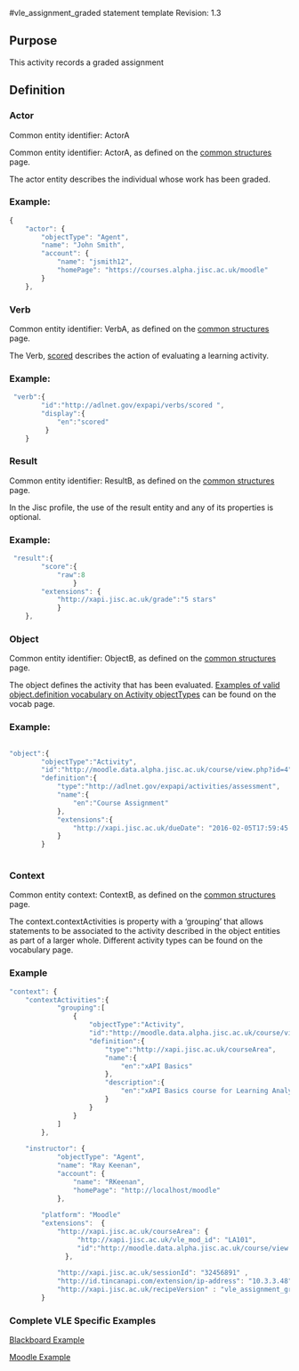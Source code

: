 #vle_assignment_graded statement template
Revision: 1.3

## Purpose
This activity records a graded assignment
## Definition
### Actor
Common entity identifier:  ActorA

Common entity identifier:  ActorA, as defined on the [common structures](/common_structures.md#actora) page.

The actor entity describes the individual whose work has been graded.

### Example:
``` Javascript
{
    "actor": {
        "objectType": "Agent",
        "name": "John Smith",
        "account": {
            "name": "jsmith12",
            "homePage": "https://courses.alpha.jisc.ac.uk/moodle"
        }
    },
```

### Verb
Common entity identifier: VerbA, as defined on the [common structures](/common_structures.md#verba) page.

The Verb, [scored](/vocabulary.md#verbs) describes the action of evaluating a learning activity.

### Example:

``` javascript
 "verb":{
        "id":"http://adlnet.gov/expapi/verbs/scored ",
        "display":{
            "en":"scored"
         }
    }
``` 

### Result
Common entity identifier: ResultB, as defined on the [common structures](/common_structures.md#resultb) page.

In the Jisc profile, the use of the result entity and any of its properties is optional. 


### Example:
``` javascript
 "result":{
        "score":{
            "raw":8
                }
        "extensions": {
        	"http://xapi.jisc.ac.uk/grade":"5 stars"
        	}
    },
```

### Object
Common entity identifier: ObjectB, as defined on the [common structures](/common_structures.md#objectb) page.

The object defines the activity that has been evaluated. [Examples of valid object.definition vocabulary on Activity objectTypes](/common_statements.md#object) can be found on the vocab page.


### Example:
``` javascript

"object":{
		"objectType":"Activity",
		"id":"http://moodle.data.alpha.jisc.ac.uk/course/view.php?id=4",
		"definition":{
			"type":"http://adlnet.gov/expapi/activities/assessment",
			"name":{
				"en":"Course Assignment"
			},
			"extensions":{
				"http://xapi.jisc.ac.uk/dueDate": "2016-02-05T17:59:45.000Z"
			}
		}
		
```



### Context
Common entity context: ContextB, as defined on the [common structures](/common_structures.md#contextb) page.

The context.contextActivities is property with a ‘grouping’ that allows statements to be associated to the activity described in the object entities as part of a larger whole. Different activity types can be found on the vocabulary page.

### Example

``` javascript
"context": {
	"contextActivities":{
            "grouping":[
                {
                    "objectType":"Activity",
                    "id":"http://moodle.data.alpha.jisc.ac.uk/course/view.php?id=4",
                    "definition":{
                        "type":"http://xapi.jisc.ac.uk/courseArea",
                        "name":{
                            "en":"xAPI Basics"
                        },
                        "description":{
                            "en":"xAPI Basics course for Learning Analytics enthusiasts"
                        }
                    }
                }
            ]
        },
		
	"instructor": {
            "objectType": "Agent",
            "name": "Ray Keenan",
            "account": {
                "name": "RKeenan",
                "homePage": "http://localhost/moodle"
            },
        
        "platform": "Moodle"
        "extensions":  {
      		"http://xapi.jisc.ac.uk/courseArea": {
      		 	 "http://xapi.jisc.ac.uk/vle_mod_id": "LA101",
        		 "id":"http://moodle.data.alpha.jisc.ac.uk/course/view.php?id=4"
              },
			  
 			"http://xapi.jisc.ac.uk/sessionId": "32456891" ,
        	"http://id.tincanapi.com/extension/ip-address": "10.3.3.48"
			"http://xapi.jisc.ac.uk/recipeVersion" : "vle_assignment_gradedV1.2"
        }
```


### Complete VLE Specific Examples
[Blackboard Example](/vle/blackboard/asssignment_graded.json)

[Moodle Example](/vle/moodle/asssignment_graded.json)

